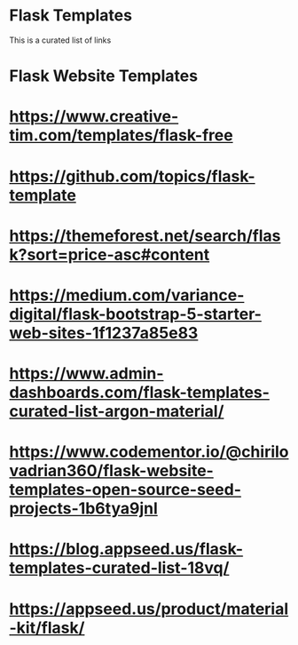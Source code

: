 # Flask Templates

This is a curated list of links

# Flask Website Templates
# https://www.creative-tim.com/templates/flask-free
# https://github.com/topics/flask-template
# https://themeforest.net/search/flask?sort=price-asc#content
# https://medium.com/variance-digital/flask-bootstrap-5-starter-web-sites-1f1237a85e83
# https://www.admin-dashboards.com/flask-templates-curated-list-argon-material/

# 
# https://www.codementor.io/@chirilovadrian360/flask-website-templates-open-source-seed-projects-1b6tya9jnl
# https://blog.appseed.us/flask-templates-curated-list-18vq/
# https://appseed.us/product/material-kit/flask/